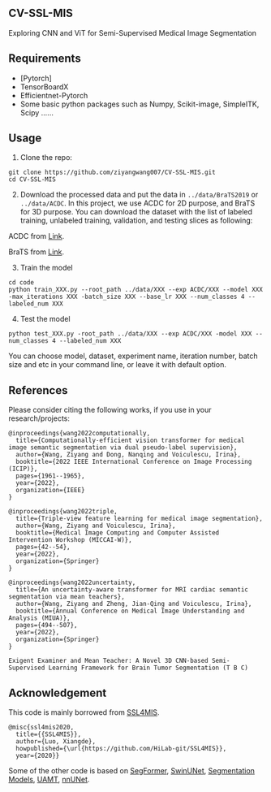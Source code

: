 ## CV-SSL-MIS
Exploring CNN and ViT for Semi-Supervised Medical Image Segmentation


## Requirements
* [Pytorch]
* TensorBoardX
* Efficientnet-Pytorch
* Some basic python packages such as Numpy, Scikit-image, SimpleITK, Scipy ......


## Usage

1. Clone the repo:
```
git clone https://github.com/ziyangwang007/CV-SSL-MIS.git 
cd CV-SSL-MIS
```
2. Download the processed data and put the data in `../data/BraTS2019` or `../data/ACDC`. In this project, we use ACDC for 2D purpose, and BraTS for 3D purpose. You can download the dataset with the list of labeled training, unlabeled training, validation, and testing slices as following:


ACDC from [Link](https://drive.google.com/file/d/1erKoNzknobgn7gZYEXylsJFYqq-gc6xQ/view?usp=share_link).

BraTS from [Link](https://drive.google.com/file/d/1erKoNzknobgn7gZYEXylsJFYqq-gc6xQ/view?usp=share_link).


3. Train the model
```
cd code
python train_XXX.py --root_path ../data/XXX --exp ACDC/XXX --model XXX -max_iterations XXX -batch_size XXX --base_lr XXX --num_classes 4 --labeled_num XXX
```

4. Test the model
```
python test_XXX.py -root_path ../data/XXX --exp ACDC/XXX -model XXX --num_classes 4 --labeled_num XXX
```

You can choose model, dataset, experiment name, iteration number, batch size and etc in your command line, or leave it with default option.

## References

Please consider citing the following works, if you use in your research/projects:

	@inproceedings{wang2022computationally,
	  title={Computationally-efficient vision transformer for medical image semantic segmentation via dual pseudo-label supervision},
	  author={Wang, Ziyang and Dong, Nanqing and Voiculescu, Irina},
	  booktitle={2022 IEEE International Conference on Image Processing (ICIP)},
	  pages={1961--1965},
	  year={2022},
	  organization={IEEE}
	}

	@inproceedings{wang2022triple,
	  title={Triple-view feature learning for medical image segmentation},
	  author={Wang, Ziyang and Voiculescu, Irina},
	  booktitle={Medical Image Computing and Computer Assisted Intervention Workshop (MICCAI-W)},
	  pages={42--54},
	  year={2022},
	  organization={Springer}
	}

	@inproceedings{wang2022uncertainty,
	  title={An uncertainty-aware transformer for MRI cardiac semantic segmentation via mean teachers},
	  author={Wang, Ziyang and Zheng, Jian-Qing and Voiculescu, Irina},
	  booktitle={Annual Conference on Medical Image Understanding and Analysis (MIUA)},
	  pages={494--507},
	  year={2022},
	  organization={Springer}
	}
<!-- 
	@inproceedings{wang2022adversarial,
	  title={Adversarial Vision Transformer for Medical Image Semantic Segmentation with Limited Annotations},
	  author={Wang, Ziyang and Zhao, Chengkuan and Ni, Zixuan},
	  booktitle={33rd British Machine Vision Conference (BMVC)},
	  year={2022}
	}

	@inproceedings{wang2022when,
	  title={When CNN Meet with ViT: Towards Semi-Supervised Learning for Multi-Class Medical Image Semantic Segmentation},
	  author={Wang, Ziyang and Li, Tianze and Zheng, Jian-Qing and Huang, Baoru},
	  booktitle={European Conference on Computer Vision Workshop (ECCV-W)},
	  year={2022},
	  organization={Springer}
	} -->

	Exigent Examiner and Mean Teacher: A Novel 3D CNN-based Semi-Supervised Learning Framework for Brain Tumor Segmentation (T B C)



## Acknowledgement

This code is mainly borrowed from [SSL4MIS](https://github.com/HiLab-git/SSL4MIS).

	@misc{ssl4mis2020,
	  title={{SSL4MIS}},
	  author={Luo, Xiangde},
	  howpublished={\url{https://github.com/HiLab-git/SSL4MIS}},
	  year={2020}}

Some of the other code is based on [SegFormer](https://github.com/NVlabs/SegFormer), [SwinUNet](https://github.com/HuCaoFighting/Swin-Unet), [Segmentation Models](https://github.com/qubvel/segmentation_models.pytorch), [UAMT](https://github.com/yulequan/UA-MT), [nnUNet](https://github.com/MIC-DKFZ/nnUNet).

